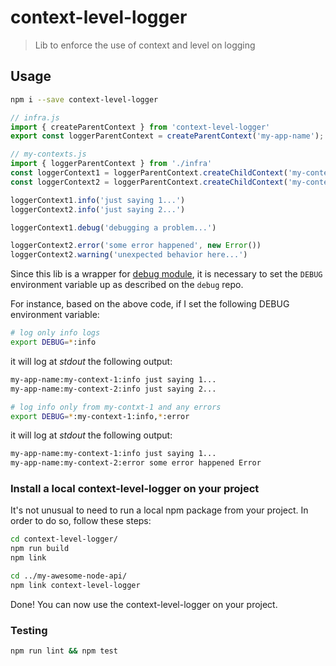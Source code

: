 # context-level-logger
> Lib to enforce the use of context and level on logging


## Usage

```sh
npm i --save context-level-logger
```

```javascript
// infra.js
import { createParentContext } from 'context-level-logger'
export const loggerParentContext = createParentContext('my-app-name');

// my-contexts.js
import { loggerParentContext } from './infra'
const loggerContext1 = loggerParentContext.createChildContext('my-context-1')
const loggerContext2 = loggerParentContext.createChildContext('my-context-2')

loggerContext1.info('just saying 1...')
loggerContext2.info('just saying 2...')

loggerContext1.debug('debugging a problem...')

loggerContext2.error('some error happened', new Error())
loggerContext2.warning('unexpected behavior here...')
```

Since this lib is a wrapper for [debug module](https://www.npmjs.com/package/debug), it is necessary to set the `DEBUG` environment variable up as described on the `debug` repo.

For instance, based on the above code, if I set the following DEBUG environment variable:

```bash
# log only info logs
export DEBUG=*:info
```

it will log at *stdout* the following output:

```bash 
my-app-name:my-context-1:info just saying 1...
my-app-name:my-context-2:info just saying 2... 
```

```bash
# log info only from my-contxt-1 and any errors
export DEBUG=*:my-context-1:info,*:error
```
it will log at *stdout* the following output:

```bash
my-app-name:my-context-1:info just saying 1...
my-app-name:my-context-2:error some error happened Error
```

### Install a local context-level-logger on your project

It's not unusual to need to run a local npm package from your project. In order to do so, follow these steps:

```sh
cd context-level-logger/
npm run build
npm link

cd ../my-awesome-node-api/
npm link context-level-logger
```

Done! You can now use the context-level-logger on your project.

### Testing

```sh
npm run lint && npm test
```